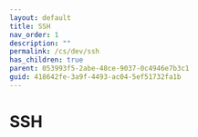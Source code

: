 ```yaml
---
layout: default
title: SSH
nav_order: 1
description: ""
permalink: /cs/dev/ssh
has_children: true
parent: 053993f5-2abe-48ce-9037-0c4946e7b3c1
guid: 418642fe-3a9f-4493-ac04-5ef51732fa1b
---
```


# SSH
